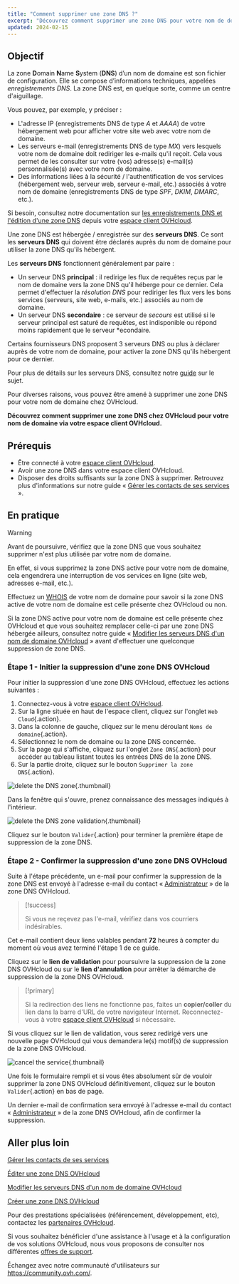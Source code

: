 ```yaml
---
title: "Comment supprimer une zone DNS ?"
excerpt: "Découvrez comment supprimer une zone DNS pour votre nom de domaine via votre espace client OVHcloud"
updated: 2024-02-15
---
```


## Objectif

La zone **D**omain **N**ame **S**ystem (**DNS**) d’un nom de domaine est son fichier de configuration. Elle se compose d’informations techniques, appelées *enregistrements DNS*. La zone DNS est, en quelque sorte, comme un centre d'aiguillage.

Vous pouvez, par exemple, y préciser :

- L'adresse IP (enregistrements DNS de type *A* et *AAAA*) de votre hébergement web pour afficher votre site web avec votre nom de domaine.
- Les serveurs e-mail (enregistrements DNS de type *MX*) vers lesquels votre nom de domaine doit rediriger les e-mails qu'il reçoit. Cela vous permet de les consulter sur votre (vos) adresse(s) e-mail(s) personnalisée(s) avec votre nom de domaine.
- Des informations liées à la sécurité / l'authentification de vos services (hébergement web, serveur web, serveur e-mail, etc.)  associés à votre nom de domaine (enregistrements DNS de type *SPF*, *DKIM*, *DMARC*, etc.).

Si besoin, consultez notre documentation sur [les enregistrements DNS et l'édition d'une zone DNS](/pages/web_cloud/domains/dns_zone_edit) depuis votre [espace client OVHcloud](https://www.ovh.com/auth/?action=gotomanager&from=https://www.ovh.com/fr/&ovhSubsidiary=fr).

Une zone DNS est hébergée / enregistrée sur des **serveurs DNS**. Ce sont les **serveurs DNS** qui doivent être déclarés auprès du nom de domaine pour utiliser la zone DNS qu'ils hébergent. 

Les **serveurs DNS** fonctionnent généralement par paire :

- Un serveur DNS **principal** : il redirige les flux de requêtes reçus par le nom de domaine vers la zone DNS qu'il héberge pour ce dernier. Cela permet d'effectuer la *résolution DNS* pour rediriger les flux vers les bons services (serveurs, site web, e-mails, etc.) associés au nom de domaine.
- Un serveur DNS **secondaire** : ce serveur de *secours* est utilisé si le serveur principal est saturé de requêtes, est indisponible ou répond moins rapidement que le serveur *econdaire.

Certains fournisseurs DNS proposent 3 serveurs DNS ou plus à déclarer auprès de votre nom de domaine, pour activer la zone DNS qu'ils hébergent pour ce dernier.

Pour plus de détails sur les serveurs DNS, consultez notre [guide](/pages/web_cloud/domains/dns_server_general_information) sur le sujet.

Pour diverses raisons, vous pouvez être amené à supprimer une zone DNS pour votre nom de domaine chez OVHcloud.

**Découvrez comment supprimer une zone DNS chez OVHcloud pour votre nom de domaine via votre espace client OVHcloud.**

## Prérequis

- Être connecté à votre [espace client OVHcloud](https://www.ovh.com/auth/?action=gotomanager&from=https://www.ovh.com/fr/&ovhSubsidiary=fr).
- Avoir une zone DNS dans votre espace client OVHcloud.
- Disposer des droits suffisants sur la zone DNS à supprimer. Retrouvez plus d'informations sur notre guide « [Gérer les contacts de ses services](/pages/account_and_service_management/account_information/managing_contacts) ».

## En pratique

> [!warning]
>
> Avant de poursuivre, vérifiez que la zone DNS que vous souhaitez supprimer n'est plus utilisée par votre nom de domaine.
>
> En effet, si vous supprimez la zone DNS active pour votre nom de domaine, cela engendrera une interruption de vos services en ligne (site web, adresses e-mail, etc.).
>
> Effectuez un [WHOIS](https://www.ovhcloud.com/fr/domains/whois/) de votre nom de domaine pour savoir si la zone DNS active de votre nom de domaine est celle présente chez OVHcloud ou non.
>
> Si la zone DNS active pour votre nom de domaine est celle présente chez OVHcloud et que vous souhaitez remplacer celle-ci par une zone DNS hébergée ailleurs, consultez notre guide « [Modifier les serveurs DNS d'un nom de domaine OVHcloud](/pages/web_cloud/domains/dns_server_general_information) » avant d'effectuer une quelconque suppression de zone DNS.
>

### Étape 1 - Initier la suppression d'une zone DNS OVHcloud

Pour initier la suppression d'une zone DNS OVHcloud, effectuez les actions suivantes : 

1. Connectez-vous à votre [espace client OVHcloud](https://www.ovh.com/auth/?action=gotomanager&from=https://www.ovh.com/fr/&ovhSubsidiary=fr).
2. Sur la ligne située en haut de l'espace client, cliquez sur l'onglet `Web Cloud`{.action}.
3. Dans la colonne de gauche, cliquez sur le menu déroulant `Noms de domaine`{.action}.
4. Sélectionnez le nom de domaine ou la zone DNS concernée.
5. Sur la page qui s'affiche, cliquez sur l'onglet `Zone DNS`{.action} pour accéder au tableau listant toutes les entrées DNS de la zone DNS.
6. Sur la partie droite, cliquez sur le bouton `Supprimer la zone DNS`{.action}.

![delete the DNS zone](images/delete-the-dns-zone.png){.thumbnail}

Dans la fenêtre qui s'ouvre, prenez connaissance des messages indiqués à l'intérieur.

![delete the DNS zone validation](images/delete-the-dns-zone-confirmation.png){.thumbnail}

Cliquez sur le bouton `Valider`{.action} pour terminer la première étape de suppression de la zone DNS.

### Étape 2 - Confirmer la suppression d'une zone DNS OVHcloud

Suite à l'étape précédente, un e-mail pour confirmer la suppression de la zone DNS est envoyé à l'adresse e-mail du contact « [Administrateur](/pages/account_and_service_management/account_information/managing_contacts) » de la zone DNS OVHcloud.

> [!success]
>
> Si vous ne reçevez pas l'e-mail, vérifiez dans vos courriers indésirables.
>

Cet e-mail contient deux liens valables pendant **72** heures à compter du moment où vous avez terminé l'étape 1 de ce guide.

Cliquez sur le **lien de validation** pour poursuivre la suppression de la zone DNS OVHcloud ou sur le **lien d'annulation** pour arrêter la démarche de suppression de la zone DNS OVHcloud.

> [!primary]
>
> Si la redirection des liens ne fonctionne pas, faites un **copier/coller** du lien dans la barre d'URL de votre navigateur Internet. Reconnectez-vous à votre [espace client OVHcloud](https://www.ovh.com/auth/?action=gotomanager&from=https://www.ovh.com/fr/&ovhSubsidiary=fr) si nécessaire.
>

Si vous cliquez sur le lien de validation, vous serez redirigé vers une nouvelle page OVHcloud qui vous demandera le(s) motif(s) de suppression de la zone DNS OVHcloud.

![cancel the service](images/cancel-my-service.png){.thumbnail}

Une fois le formulaire rempli et si vous êtes absolument sûr de vouloir supprimer la zone DNS OVHcloud définitivement, cliquez sur le bouton `Valider`{.action} en bas de page.

Un dernier e-mail de confirmation sera envoyé à l'adresse e-mail du contact « [Administrateur](/pages/account_and_service_management/account_information/managing_contacts) » de la zone DNS OVHcloud, afin de confirmer la suppression.

## Aller plus loin

[Gérer les contacts de ses services](/pages/account_and_service_management/account_information/managing_contacts)

[Éditer une zone DNS OVHcloud](/pages/web_cloud/domains/dns_zone_edit)

[Modifier les serveurs DNS d'un nom de domaine OVHcloud](/pages/web_cloud/domains/dns_server_general_information)

[Créer une zone DNS OVHcloud](/pages/web_cloud/domains/dns_zone_create)

Pour des prestations spécialisées (référencement, développement, etc), contactez les [partenaires OVHcloud](https://partner.ovhcloud.com/fr/directory/).

Si vous souhaitez bénéficier d'une assistance à l'usage et à la configuration de vos solutions OVHcloud, nous vous proposons de consulter nos différentes [offres de support](https://www.ovhcloud.com/fr/support-levels/).

Échangez avec notre communauté d'utilisateurs sur <https://community.ovh.com/>.